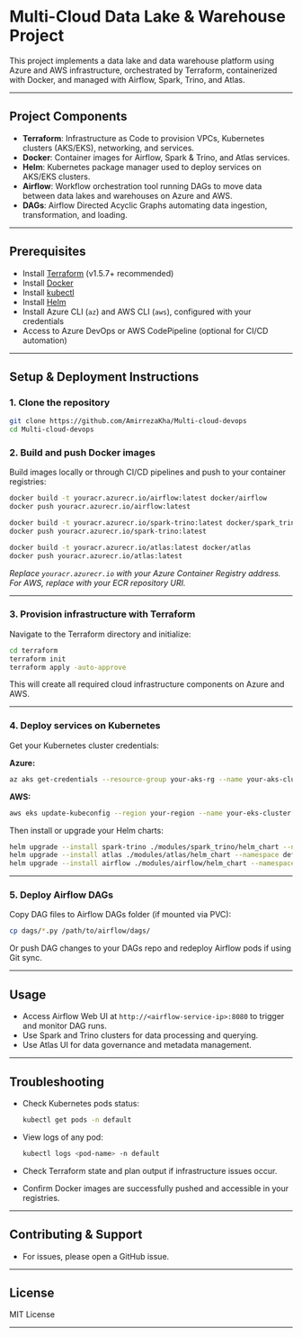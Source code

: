 # Multi-Cloud Data Lake & Warehouse Project

This project implements a data lake and data warehouse platform using Azure and AWS infrastructure, orchestrated by Terraform, containerized with Docker, and managed with Airflow, Spark, Trino, and Atlas.

---

## Project Components

- **Terraform**: Infrastructure as Code to provision VPCs, Kubernetes clusters (AKS/EKS), networking, and services.
- **Docker**: Container images for Airflow, Spark & Trino, and Atlas services.
- **Helm**: Kubernetes package manager used to deploy services on AKS/EKS clusters.
- **Airflow**: Workflow orchestration tool running DAGs to move data between data lakes and warehouses on Azure and AWS.
- **DAGs**: Airflow Directed Acyclic Graphs automating data ingestion, transformation, and loading.

---

## Prerequisites

- Install [Terraform](https://www.terraform.io/downloads.html) (v1.5.7+ recommended)
- Install [Docker](https://docs.docker.com/get-docker/)
- Install [kubectl](https://kubernetes.io/docs/tasks/tools/)
- Install [Helm](https://helm.sh/docs/intro/install/)
- Install Azure CLI (`az`) and AWS CLI (`aws`), configured with your credentials
- Access to Azure DevOps or AWS CodePipeline (optional for CI/CD automation)

---

## Setup & Deployment Instructions

### 1. Clone the repository

```bash
git clone https://github.com/AmirrezaKha/Multi-cloud-devops
cd Multi-cloud-devops
```

### 2. Build and push Docker images

Build images locally or through CI/CD pipelines and push to your container registries:

```bash
docker build -t youracr.azurecr.io/airflow:latest docker/airflow
docker push youracr.azurecr.io/airflow:latest

docker build -t youracr.azurecr.io/spark-trino:latest docker/spark_trino
docker push youracr.azurecr.io/spark-trino:latest

docker build -t youracr.azurecr.io/atlas:latest docker/atlas
docker push youracr.azurecr.io/atlas:latest
```

*Replace `youracr.azurecr.io` with your Azure Container Registry address. For AWS, replace with your ECR repository URI.*

---

### 3. Provision infrastructure with Terraform

Navigate to the Terraform directory and initialize:

```bash
cd terraform
terraform init
terraform apply -auto-approve
```

This will create all required cloud infrastructure components on Azure and AWS.

---

### 4. Deploy services on Kubernetes

Get your Kubernetes cluster credentials:

**Azure:**

```bash
az aks get-credentials --resource-group your-aks-rg --name your-aks-cluster
```

**AWS:**

```bash
aws eks update-kubeconfig --region your-region --name your-eks-cluster
```

Then install or upgrade your Helm charts:

```bash
helm upgrade --install spark-trino ./modules/spark_trino/helm_chart --namespace default
helm upgrade --install atlas ./modules/atlas/helm_chart --namespace default
helm upgrade --install airflow ./modules/airflow/helm_chart --namespace default
```

---

### 5. Deploy Airflow DAGs

Copy DAG files to Airflow DAGs folder (if mounted via PVC):

```bash
cp dags/*.py /path/to/airflow/dags/
```

Or push DAG changes to your DAGs repo and redeploy Airflow pods if using Git sync.

---

## Usage

- Access Airflow Web UI at `http://<airflow-service-ip>:8080` to trigger and monitor DAG runs.
- Use Spark and Trino clusters for data processing and querying.
- Use Atlas UI for data governance and metadata management.

---

## Troubleshooting

- Check Kubernetes pods status:

  ```bash
  kubectl get pods -n default
  ```

- View logs of any pod:

  ```bash
  kubectl logs <pod-name> -n default
  ```

- Check Terraform state and plan output if infrastructure issues occur.
- Confirm Docker images are successfully pushed and accessible in your registries.

---

## Contributing & Support

- For issues, please open a GitHub issue.
---

## License

MIT License

---


